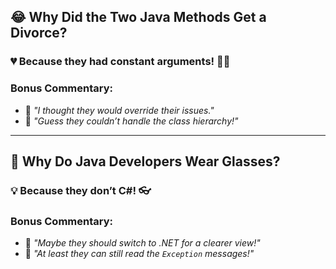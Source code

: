 ## 😂 **Why Did the Two Java Methods Get a Divorce?** 

### 💔 Because they had **constant arguments**! 😤💥



### **Bonus Commentary**:

- 📌 *"I thought they would override their issues."*  
- 📌 *"Guess they couldn’t handle the class hierarchy!"*

---

## 🔄 **Why Do Java Developers Wear Glasses?** 

### 💡 Because they don’t **C#**! 👓



### **Bonus Commentary**:

- 📌 *"Maybe they should switch to .NET for a clearer view!"*  
- 📌 *"At least they can still read the `Exception` messages!"*

